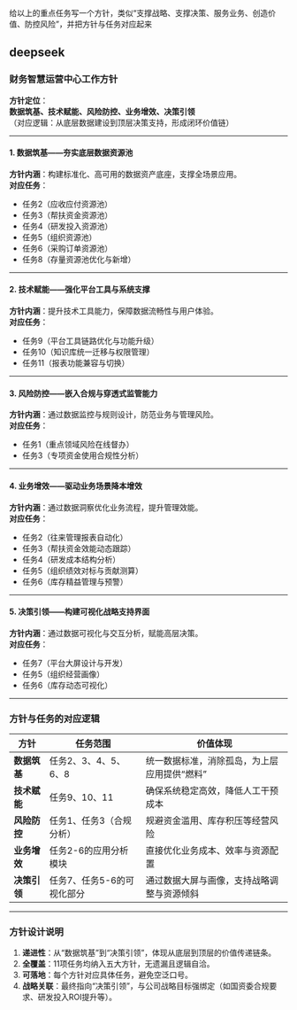 给以上的重点任务写一个方针，类似“支撑战略、支撑决策、服务业务、创造价值、防控风险”，并把方针与任务对应起来

## deepseek

### **财务智慧运营中心工作方针**  
**方针定位**：  
**数据筑基、技术赋能、风险防控、业务增效、决策引领**  
（对应逻辑：从底层数据建设到顶层决策支持，形成闭环价值链）

---

#### **1. 数据筑基——夯实底层数据资源池**  
**方针内涵**：构建标准化、高可用的数据资产底座，支撑全场景应用。  
**对应任务**：  
- 任务2（应收应付资源池）  
- 任务3（帮扶资金资源池）  
- 任务4（研发投入资源池）  
- 任务5（组织资源池）  
- 任务6（采购订单资源池）  
- 任务8（存量资源池优化与新增）  

---

#### **2. 技术赋能——强化平台工具与系统支撑**  
**方针内涵**：提升技术工具能力，保障数据流畅性与用户体验。  
**对应任务**：  
- 任务9（平台工具链路优化与功能升级）  
- 任务10（知识库统一迁移与权限管理）  
- 任务11（报表功能兼容与切换）  

---

#### **3. 风险防控——嵌入合规与穿透式监管能力**  
**方针内涵**：通过数据监控与规则设计，防范业务与管理风险。  
**对应任务**：  
- 任务1（重点领域风险在线督办）  
- 任务3（专项资金使用合规性分析）  

---

#### **4. 业务增效——驱动业务场景降本增效**  
**方针内涵**：通过数据洞察优化业务流程，提升管理效能。  
**对应任务**：  
- 任务2（往来管理报表自动化）  
- 任务3（帮扶资金效能动态跟踪）  
- 任务4（研发成本结构分析）  
- 任务5（组织绩效对标与贡献测算）  
- 任务6（库存精益管理与预警）  

---

#### **5. 决策引领——构建可视化战略支持界面**  
**方针内涵**：通过数据可视化与交互分析，赋能高层决策。  
**对应任务**：  
- 任务7（平台大屏设计与开发）  
- 任务5（组织经营画像）  
- 任务6（库存动态可视化）  

---

### **方针与任务的对应逻辑**  
| **方针**      | **任务范围**                          | **价值体现**                              |  
|---------------|-------------------------------------|-----------------------------------------|  
| **数据筑基**  | 任务2、3、4、5、6、8                | 统一数据标准，消除孤岛，为上层应用提供“燃料”  |  
| **技术赋能**  | 任务9、10、11                       | 确保系统稳定高效，降低人工干预成本            |  
| **风险防控**  | 任务1、任务3（合规分析）             | 规避资金滥用、库存积压等经营风险              |  
| **业务增效**  | 任务2-6的应用分析模块                | 直接优化业务成本、效率与资源配置              |  
| **决策引领**  | 任务7、任务5-6的可视化部分           | 通过数据大屏与画像，支持战略调整与资源倾斜      |  

---

### **方针设计说明**  
1. **递进性**：从“数据筑基”到“决策引领”，体现从底层到顶层的价值传递链条。  
2. **全覆盖**：11项任务均纳入五大方针，无遗漏且逻辑自洽。  
3. **可落地**：每个方针对应具体任务，避免空泛口号。  
4. **战略关联**：最终指向“决策引领”，与公司战略目标强绑定（如国资委合规要求、研发投入ROI提升等）。